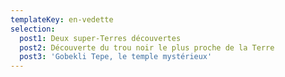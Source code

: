 ```yaml
---
templateKey: en-vedette
selection:
  post1: Deux super-Terres découvertes
  post2: Découverte du trou noir le plus proche de la Terre
  post3: 'Gobekli Tepe, le temple mystérieux'
---
```


